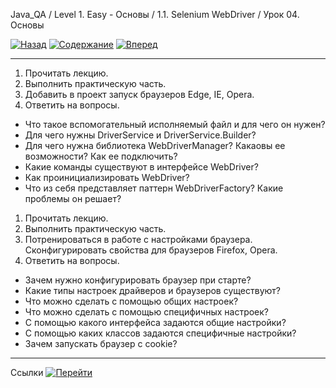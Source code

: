 Java_QA / Level 1. Easy - Основы / 1.1. Selenium WebDriver / Урок 04. Основы

[![Назад](https://img.shields.io/badge/-%D0%9D%D0%B0%D0%B7%D0%B0%D0%B4-brightgreen)](2.%20Практика.md)
[![Содержание](https://img.shields.io/badge/-%D0%A1%D0%BE%D0%B4%D0%B5%D1%80%D0%B6%D0%B0%D0%BD%D0%B8%D0%B5-purple)](README.md)
[![Вперед](https://img.shields.io/badge/-%D0%92%D0%BF%D0%B5%D1%80%D0%B5%D0%B4-brightgreen)](4.%20Ссылки.md)

***

1. Прочитать лекцию.
2. Выполнить практическую часть.
3. Добавить в проект запуск браузеров Edge, IE, Opera.
4. Ответить на вопросы.

* Что такое вспомогательный исполняемый файл и для чего он нужен?
* Для чего нужны DriverService и DriverService.Builder?
* Для чего нужна библиотека WebDriverManager? Какаовы ее возможности? Как ее подключить?
* Какие команды существуют в интерфейсе WebDriver?
* Как проинициализировать WebDriver?
* Что из себя представляет паттерн WebDriverFactory? Какие проблемы он решает?

1. Прочитать лекцию.
2. Выполнить практическую часть.
3. Потренироваться в работе с настройками браузера.
   Сконфигурировать свойства для браузеров Firefox, Opera.
4. Ответить на вопросы.

* Зачем нужно конфигурировать браузер при старте?
* Какие типы настроек драйверов и браузеров существуют?
* Что можно сделать с помощью общих настроек?
* Что можно сделать с помощью специфичных настроек?
* С помощью какого интерфейса задаются общие настройки?
* С помощью каких классов задаются специфичные настройки?
* Зачем запускать браузер с cookie?
***

Ссылки [![Перейти](https://img.shields.io/badge/-%D0%9F%D0%B5%D1%80%D0%B5%D0%B9%D1%82%D0%B8-blue)](4.%20Ссылки.md)